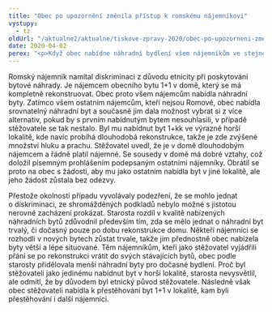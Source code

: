 ```yaml
---
title: "Obec po upozornění změnila přístup k romskému nájemníkovi"
vystupy:
  - tz
oldUrl: "/aktualne2/aktualne/tiskove-zpravy-2020/obec-po-upozorneni-zmenila-pristup-k-romskemu-najemnikovi/"
date: 2020-04-02
perex: "<p>Když obec nabídne náhradní bydlení všem nájemníkům ve stejném místě, pouze romského nájemníka ubytuje v horší lokalitě, může to působit jako diskriminace. Obec po upozornění obratem nabídla nájemníkovi náhradní byt ve stejné lokalitě, kam přestěhovala i ostatní nájemníky.</p>"
---
```


<!-- imported from the old website -->

<p>Romský nájemník namítal diskriminaci z důvodu etnicity při poskytování bytové náhrady. Je nájemcem obecního bytu 1+1 v domě, který se má kompletně rekonstruovat. Obec proto všem nájemcům nabídla náhradní byty. Zatímco všem ostatním nájemcům, kteří nejsou Romové, obec nabídla srovnatelný náhradní byt a současně jim dala možnost vybrat si z více alternativ, pokud by s prvním nabídnutým bytem nesouhlasili, v případě stěžovatele se tak nestalo. Byl mu nabídnut byt 1+kk ve výrazně horší lokalitě, kde navíc probíhá dlouhodobá rekonstrukce, takže je zde zvýšené množství hluku a prachu. Stěžovatel uvedl, že je v domě dlouhodobým nájemcem a řádně platil nájemné. Se sousedy v domě má dobré vztahy, což doložil písemným prohlášením podepsaným ostatními nájemníky. Obrátil se proto na obec s žádostí, aby mu jako ostatním nabídla byt v jiné lokalitě, ale jeho žádost zůstala bez odezvy.</p><p>Přestože okolnosti případu vyvolávaly podezření, že se mohlo jednat o diskriminaci, ze shromážděných podkladů nebylo možné s jistotou nerovné zacházení prokázat. Starosta rozdíl v kvalitě nabízených náhradních bytů zdůvodnil především tím, zda se mělo jednat o náhradní byt trvalý, či dočasný pouze po dobu rekonstrukce domu. Někteří nájemníci se rozhodli v nových bytech zůstat trvale, takže jim přednostně obec nabízela byty větší a lépe situované. Těm nájemníkům, kteří jako stěžovatel vyjádřili přání se po rekonstrukci vrátit do svých stávajících bytů, obec podle starosty přidělovala menší náhradní byty pro dočasné bydlení. Proč byl stěžovateli jako jedinému nabídnut byt v horší lokalitě, starosta nevysvětlil, ale odmítl, že by důvodem byl etnický původ stěžovatele. Následně však obec stěžovateli nabídla k přestěhování byt 1+1 v lokalitě, kam byli přestěhování i další nájemníci.</p>
